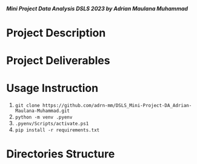 ##### Mini Project Data Analysis DSLS 2023 by Adrian Maulana Muhammad

# Project Description


# Project Deliverables


# Usage Instruction
1. `git clone https://github.com/adrn-mm/DSLS_Mini-Project-DA_Adrian-Maulana-Muhammad.git`
2. `python -m venv .pyenv`
3. `.pyenv/Scripts/activate.ps1`
4. `pip install -r requirements.txt`

# Directories Structure
